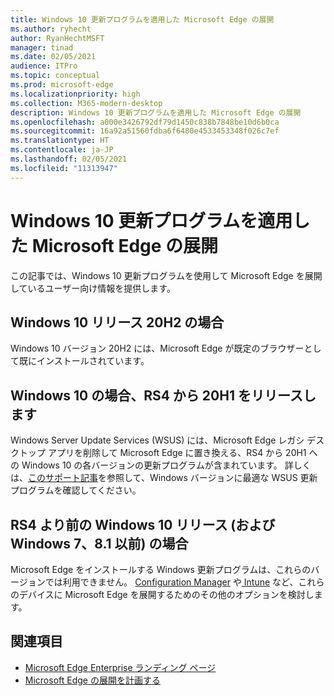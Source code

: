 ```yaml
---
title: Windows 10 更新プログラムを適用した Microsoft Edge の展開
ms.author: ryhecht
author: RyanHechtMSFT
manager: tinad
ms.date: 02/05/2021
audience: ITPro
ms.topic: conceptual
ms.prod: microsoft-edge
ms.localizationpriority: high
ms.collection: M365-modern-desktop
description: Windows 10 更新プログラムを適用した Microsoft Edge の展開
ms.openlocfilehash: a000e3426792df79d1450c838b7848be10d6b0ca
ms.sourcegitcommit: 16a92a51560fdba6f6480e4533453348f026c7ef
ms.translationtype: HT
ms.contentlocale: ja-JP
ms.lasthandoff: 02/05/2021
ms.locfileid: "11313947"
---
```

# Windows 10 更新プログラムを適用した Microsoft Edge の展開

この記事では、Windows 10 更新プログラムを使用して Microsoft Edge を展開しているユーザー向け情報を提供します。

## Windows 10 リリース 20H2 の場合

Windows 10 バージョン 20H2 には、Microsoft Edge が既定のブラウザーとして既にインストールされています。

## Windows 10 の場合、RS4 から 20H1 をリリースします

Windows Server Update Services (WSUS) には、Microsoft Edge レガシ デスクトップ アプリを削除して Microsoft Edge に置き換える、RS4 から 20H1 への Windows 10 の各バージョンの更新プログラムが含まれています。 詳しくは、[このサポート記事](https://support.microsoft.com/topic/update-in-wsus-for-the-new-microsoft-edge-for-windows-10-version-1809-1903-1909-and-2004-october-29-2020-b4980418-4ec4-dee7-3b17-1c6499bd127c)を参照して、Windows バージョンに最適な WSUS 更新プログラムを確認してください。

## RS4 より前の Windows 10 リリース (および Windows 7、8.1 以前) の場合

Microsoft Edge をインストールする Windows 更新プログラムは、これらのバージョンでは利用できません。 [Configuration Manager](https://docs.microsoft.com/configmgr/apps/deploy-use/deploy-edge?toc=https://docs.microsoft.com/DeployEdge/toc.json&bc=https://docs.microsoft.com/DeployEdge/breadcrumb/toc.json) や[ Intune](https://docs.microsoft.com/intune/apps/apps-windows-edge/?toc=https://docs.microsoft.com/DeployEdge/toc.json&bc=https://docs.microsoft.com/DeployEdge/breadcrumb/toc.json) など、これらのデバイスに Microsoft Edge を展開するためのその他のオプションを検討します。

## 関連項目

- [Microsoft Edge Enterprise ランディング ページ](https://aka.ms/EdgeEnterprise)
- [Microsoft Edge の展開を計画する](deploy-edge-plan-deployment.md)